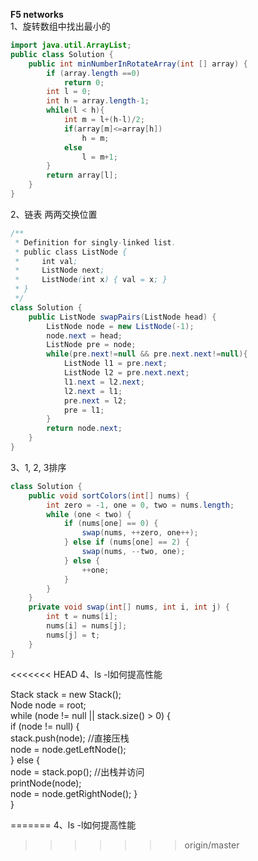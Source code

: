 **F5 networks**  
1、旋转数组中找出最小的
```java
import java.util.ArrayList;
public class Solution {
    public int minNumberInRotateArray(int [] array) {
        if (array.length ==0)
            return 0;
        int l = 0;
        int h = array.length-1;
        while(l < h){
            int m = l+(h-l)/2;
            if(array[m]<=array[h])
                h = m;
            else
                l = m+1;
        }
        return array[l];
    }
}
``` 
2、链表 两两交换位置  
```java
/**
 * Definition for singly-linked list.
 * public class ListNode {
 *     int val;
 *     ListNode next;
 *     ListNode(int x) { val = x; }
 * }
 */
class Solution {
    public ListNode swapPairs(ListNode head) {
        ListNode node = new ListNode(-1);
        node.next = head;
        ListNode pre = node;
        while(pre.next!=null && pre.next.next!=null){
            ListNode l1 = pre.next;
            ListNode l2 = pre.next.next;
            l1.next = l2.next;
            l2.next = l1;
            pre.next = l2;
            pre = l1;
        }
        return node.next;
    }
}
```
3、1, 2, 3排序  
```java
class Solution {
    public void sortColors(int[] nums) {
        int zero = -1, one = 0, two = nums.length;
        while (one < two) {
            if (nums[one] == 0) {
                swap(nums, ++zero, one++);
            } else if (nums[one] == 2) {
                swap(nums, --two, one);
            } else {
                ++one;
            }
        }   
    }
    private void swap(int[] nums, int i, int j) {
        int t = nums[i];
        nums[i] = nums[j];
        nums[j] = t;
    }
}
```

<<<<<<< HEAD
4、ls -l如何提高性能


Stack<Node> stack = new Stack<Node>();  
        Node node = root;  
        while (node != null || stack.size() > 0) {  
            if (node != null) {  
                stack.push(node);   //直接压栈  
                node = node.getLeftNode();  
            } else {  
                node = stack.pop(); //出栈并访问  
                printNode(node);  
                node = node.getRightNode(); 
            }  
        }  

=======
4、ls -l如何提高性能
>>>>>>> origin/master
